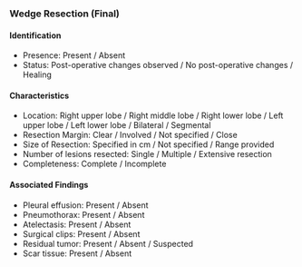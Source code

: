 ### Wedge Resection (Final)

#### Identification

- Presence: Present / Absent
- Status: Post-operative changes observed / No post-operative changes / Healing

#### Characteristics

- Location: Right upper lobe / Right middle lobe / Right lower lobe / Left upper lobe / Left lower lobe / Bilateral / Segmental
- Resection Margin: Clear / Involved / Not specified / Close
- Size of Resection: Specified in cm / Not specified / Range provided
- Number of lesions resected: Single / Multiple / Extensive resection
- Completeness: Complete / Incomplete

#### Associated Findings

- Pleural effusion: Present / Absent
- Pneumothorax: Present / Absent
- Atelectasis: Present / Absent
- Surgical clips: Present / Absent
- Residual tumor: Present / Absent / Suspected
- Scar tissue: Present / Absent
